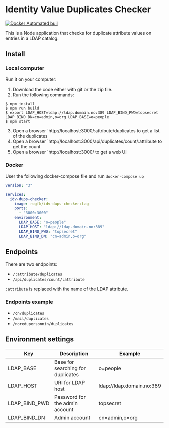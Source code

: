 # Identity Value Duplicates Checker
[![Docker Automated buil](https://img.shields.io/docker/automated/jrottenberg/ffmpeg.svg)](https://hub.docker.com/r/rogfk/idv-dups-checker/)

This is a Node application that checks for duplicate attribute values on entries in a LDAP catalog.

## Install

### Local computer
Run it on your computer:
1. Download the code either with git or the zip file.
2. Run the following commands:
```shell
$ npm install
$ npm run build
$ export LDAP_HOST=ldap://ldap.domain.no:389 LDAP_BIND_PWD=topsecret LDAP_BIND_DN=cn=admin,o=org LDAP_BASE=o=people
$ npm start
```
3. Open a browser `http://localhost:3000/:attribute/duplicates to get a list of the duplicates
4. Open a browser `http://localhost:3000/api/duplicates/count/:attribute to get the count
5. Open a browser `http://localhost:3000/ to get a web UI

### Docker
User the following docker-compose file and run `docker-compose up`
```yaml
version: "3"

services:
  idv-dups-checker:
    image: rogfk/idv-dups-checker:tag
    ports:
      - "3000:3000"
    environment:
      LDAP_BASE: "o=people"
      LDAP_HOST: "ldap://ldap.domain.no:389"
      LDAP_BIND_PWD: "topsecret"
      LDAP_BIND_DN: "cn=admin,o=org"
```
## Endpoints
There are two endpoints:

* `/:attribute/duplicates`
* `/api/duplicates/count/:attribute`

`:attribute` is replaced with the name of the LDAP attribute.

### Endpoints example
* `/cn/duplicates`
* `/mail/duplicates`
* `/noredupersonnin/duplicates`

## Environment settings
| Key   | Description                       | Example                   |
|---------------|-----------------------------------|---------------------------|
| LDAP_BASE     | Base for searching for duplicates | o=people                  |
| LDAP_HOST     | URI for LDAP host                 | ldap://ldap.domain.no:389 |
| LDAP_BIND_PWD | Password for the admin account    | topsecret                 |
| LDAP_BIND_DN  | Admin account                     | cn=admin,o=org            |